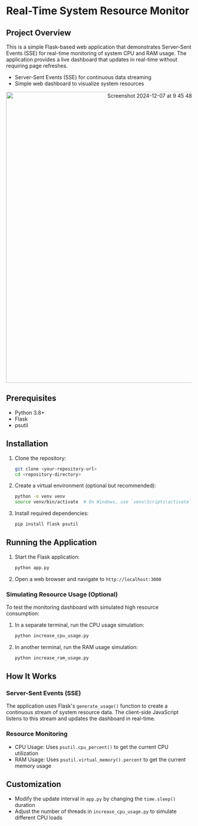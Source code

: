 # Real-Time System Resource Monitor

## Project Overview

This is a simple Flask-based web application that demonstrates Server-Sent Events (SSE) for real-time monitoring of system CPU and RAM usage. The application provides a live dashboard that updates in real-time without requiring page refreshes.

- Server-Sent Events (SSE) for continuous data streaming
- Simple web dashboard to visualize system resources

<div align="center">
<img width="787" alt="Screenshot 2024-12-07 at 9 45 48 PM" src="https://github.com/user-attachments/assets/fd399146-7210-4c12-905f-3a40de8d4134">
</div>

## Prerequisites

- Python 3.8+
- Flask
- psutil

## Installation

1. Clone the repository:

   ```bash
   git clone <your-repository-url>
   cd <repository-directory>
   ```

2. Create a virtual environment (optional but recommended):

   ```bash
   python -m venv venv
   source venv/bin/activate  # On Windows, use `venv\Scripts\activate`
   ```

3. Install required dependencies:

   ```bash
   pip install flask psutil
   ```

## Running the Application

1. Start the Flask application:

   ```bash
   python app.py
   ```

2. Open a web browser and navigate to `http://localhost:3000`

### Simulating Resource Usage (Optional)

To test the monitoring dashboard with simulated high resource consumption:

1. In a separate terminal, run the CPU usage simulation:

   ```bash
   python increase_cpu_usage.py
   ```

2. In another terminal, run the RAM usage simulation:

   ```bash
   python increase_ram_usage.py
   ```

## How It Works

### Server-Sent Events (SSE)

The application uses Flask's `generate_usage()` function to create a continuous stream of system resource data. The client-side JavaScript listens to this stream and updates the dashboard in real-time.

### Resource Monitoring

- CPU Usage: Uses `psutil.cpu_percent()` to get the current CPU utilization
- RAM Usage: Uses `psutil.virtual_memory().percent` to get the current memory usage

## Customization

- Modify the update interval in `app.py` by changing the `time.sleep()` duration
- Adjust the number of threads in `increase_cpu_usage.py` to simulate different CPU loads
